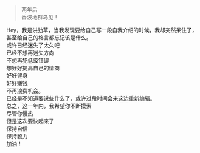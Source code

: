 > 两年后  
> 香波地群岛见！

Hey，我是洪劲草，当我发现要给自己写一段自我介绍的时候，我却突然呆住了，甚至给自己的格言都忘记该是什么。  
或许已经迷失了太久吧  
已经不想再迷失方向  
不想再犯低级错误  
想好好提高自己的情商  
好好健身  
好好赚钱  
不再浪费机会。  
已经是不知道要说些什么了，或许过段时间会来这边重新编辑。  
总之，这一年内，我希望你不断摸索  
尽管你慢热  
但是这次要快起来了  
保持自信  
保持毅力  
加油！ 
  
